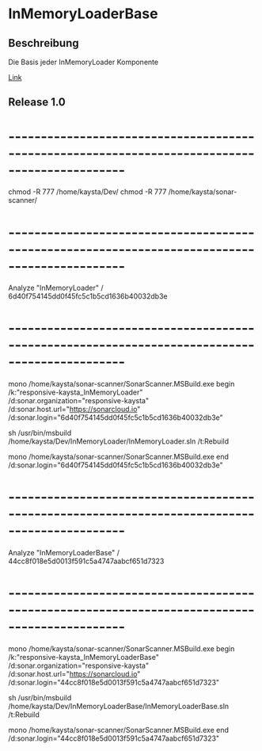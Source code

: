 ﻿# InMemoryLoaderBase

## Beschreibung
Die Basis jeder InMemoryLoader Komponente

[Link](https://blog.responsive-kaysta.ch/post/inmemoryloader)


## Release 1.0




# ----------------------------------------------------------------------------------------------

chmod -R 777 /home/kaysta/Dev/
chmod -R 777 /home/kaysta/sonar-scanner/



# ----------------------------------------------------------------------------------------------
Analyze "InMemoryLoader" / 6d40f754145dd0f45fc5c1b5cd1636b40032db3e
# ----------------------------------------------------------------------------------------------

mono /home/kaysta/sonar-scanner/SonarScanner.MSBuild.exe begin /k:"responsive-kaysta_InMemoryLoader" /d:sonar.organization="responsive-kaysta" /d:sonar.host.url="https://sonarcloud.io" /d:sonar.login="6d40f754145dd0f45fc5c1b5cd1636b40032db3e"

sh /usr/bin/msbuild /home/kaysta/Dev/InMemoryLoader/InMemoryLoader.sln /t:Rebuild

mono /home/kaysta/sonar-scanner/SonarScanner.MSBuild.exe end /d:sonar.login="6d40f754145dd0f45fc5c1b5cd1636b40032db3e"




# ----------------------------------------------------------------------------------------------
Analyze "InMemoryLoaderBase" / 44cc8f018e5d0013f591c5a4747aabcf651d7323
# ----------------------------------------------------------------------------------------------

mono /home/kaysta/sonar-scanner/SonarScanner.MSBuild.exe begin /k:"responsive-kaysta_InMemoryLoaderBase" /d:sonar.organization="responsive-kaysta" /d:sonar.host.url="https://sonarcloud.io" /d:sonar.login="44cc8f018e5d0013f591c5a4747aabcf651d7323"

sh /usr/bin/msbuild /home/kaysta/Dev/InMemoryLoaderBase/InMemoryLoaderBase.sln /t:Rebuild

mono /home/kaysta/sonar-scanner/SonarScanner.MSBuild.exe end /d:sonar.login="44cc8f018e5d0013f591c5a4747aabcf651d7323"